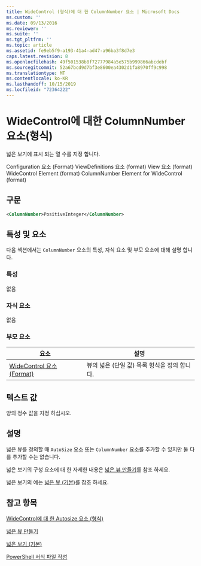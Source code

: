 ```yaml
---
title: WideControl (형식)에 대 한 ColumnNumber 요소 | Microsoft Docs
ms.custom: ''
ms.date: 09/13/2016
ms.reviewer: ''
ms.suite: ''
ms.tgt_pltfrm: ''
ms.topic: article
ms.assetid: fe9eb5f9-a193-41a4-ad47-a96ba3f8d7e3
caps.latest.revision: 8
ms.openlocfilehash: 49f501538b8f72777984a5e575b999866abcdebf
ms.sourcegitcommit: 52a67bcd9d7bf3e8600ea4302d1fa8970ff9c998
ms.translationtype: MT
ms.contentlocale: ko-KR
ms.lasthandoff: 10/15/2019
ms.locfileid: "72364222"
---
```

# <a name="columnnumber-element-for-widecontrol-format"></a>WideControl에 대한 ColumnNumber 요소(형식)

넓은 보기에 표시 되는 열 수를 지정 합니다.

Configuration 요소 (Format) ViewDefinitions 요소 (format) View 요소 (format) WideControl Element (format) ColumnNumber Element for WideControl (format)

## <a name="syntax"></a>구문

```xml
<ColumnNumber>PositiveInteger</ColumnNumber>
```

## <a name="attributes-and-elements"></a>특성 및 요소

다음 섹션에서는 `ColumnNumber` 요소의 특성, 자식 요소 및 부모 요소에 대해 설명 합니다.

### <a name="attributes"></a>특성

없음

### <a name="child-elements"></a>자식 요소

없음

### <a name="parent-elements"></a>부모 요소

|요소|설명|
|-------------|-----------------|
|[WideControl 요소 (Format)](./widecontrol-element-format.md)|뷰의 넓은 (단일 값) 목록 형식을 정의 합니다.|

## <a name="text-value"></a>텍스트 값

양의 정수 값을 지정 하십시오.

## <a name="remarks"></a>설명

넓은 뷰를 정의할 때 `AutoSize` 요소 또는 `ColumnNumber` 요소를 추가할 수 있지만 둘 다를 추가할 수는 없습니다.

넓은 보기의 구성 요소에 대 한 자세한 내용은 [넓은 뷰 만들기](./creating-a-wide-view.md)를 참조 하세요.

넓은 보기의 예는 [넓은 뷰 (기본)](./wide-view-basic.md)를 참조 하세요.

## <a name="see-also"></a>참고 항목

[WideControl에 대 한 Autosize 요소 (형식)](./autosize-element-for-widecontrol-format.md)

[넓은 뷰 만들기](./creating-a-wide-view.md)

[넓은 보기 (기본)](./wide-view-basic.md)

[PowerShell 서식 파일 작성](./writing-a-powershell-formatting-file.md)
